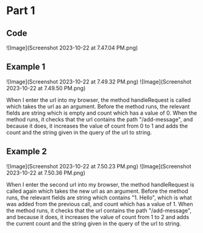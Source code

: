 # Part 1
## Code
![Image](Screenshot 2023-10-22 at 7.47.04 PM.png)
## Example 1 
![Image](Screenshot 2023-10-22 at 7.49.32 PM.png)
![Image](Screenshot 2023-10-22 at 7.49.50 PM.png)

When I enter the url into my browser, the method handleRequest is called which takes the url as an argument. Before the method runs, the relevant fields are string which is empty and count which has a value of 0. When the method runs, it checks that the url contains the path "/add-message", and because it does, it increases the value of count from 0 to 1 and adds the count and the string given in the query of the url to string.
## Example 2
![Image](Screenshot 2023-10-22 at 7.50.23 PM.png)
![Image](Screenshot 2023-10-22 at 7.50.36 PM.png)

When I enter the second url into my browser, the method handleRequest is called again which takes the new url as an argument. Before the method runs, the relevant fields are string which contains "1. Hello", which is what was added from the previous call, and count which has a value of 1. When the method runs, it checks that the url contains the path "/add-message", and because it does, it increases the value of count from 1 to 2 and adds the current count and the string given in the query of the url to string.

